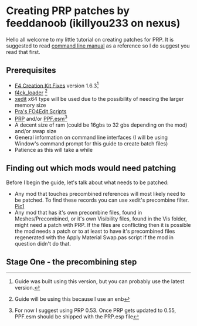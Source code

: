 # Creating PRP patches by feeddanoob (ikillyou233 on nexus)
Hello all welcome to my little tutorial on creating patches for PRP. It is suggested to read [command line manual](/Manual.md) as a reference so I do suggest you read that first.

## Prerequisites
- [F4 Creation Kit Fixes](https://www.nexusmods.com/fallout4/mods/51165) version 1.6.3[^1]
- [f4ck_loader](https://github.com/Perchik71/Fallout4Test/releases) [^2]
- [xedit](https://www.nexusmods.com/fallout4/mods/2737) x64 type will be used due to the possibility of needing the larger memory size 
- [Pra's FO4Edit Scripts](https://www.nexusmods.com/fallout4/mods/28898)
- [PRP](https://www.nexusmods.com/fallout4/mods/46403) and/or [PPF.esm](/PPF.esm)[^3]
- A decent size of ram (could be 16gbs to 32 gbs depending on the mod) and/or swap size
- General information on command line interfaces (I will be using Window's command prompt for this guide to create batch files)
- Patience as this will take a while

## Finding out which mods would need patching
Before I begin the guide, let's talk about what needs to be patched: 
- Any mod that touches precombined references will most likely need to be patched. To find these records you can use xedit's precombine filter. [Pic1](/Patch-Tutorial-Pics/Xedit_filter_for_checking_precombine.png)
- Any mod that has it's own precombine files, found in Meshes/Precombined, or it's own Visibility files, found in the Vis folder, might need a patch with PRP. If the files are conflicting then it is possible the mod needs a patch or to at least to have it's precombined files regenerated with the Apply Material Swap.pas script if the mod in question didn't do that.

## Stage One - the precombining step

[^1]: Guide was built using this version, but you can probably use the latest version.
[^2]: Guide will be using this because I use an enb
[^3]: For now I suggest using PRP 0.53. Once PRP gets updated to 0.55, PPF.esm should be shipped with the PRP.esp file
